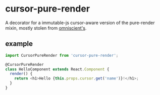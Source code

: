 # cursor-pure-render

A decorator for a immutable-js cursor-aware version of the pure-render mixin, mostly stolen from [omniscient's](https://raw.githubusercontent.com/omniscientjs/omniscient/master/shouldupdate.js).

example
--------
```js
import CursorPureRender from 'cursor-pure-render';

@CursorPureRender
class HelloComponent extends React.Component {
  render() {
    return <h1>Hello {this.props.cursor.get('name')}!</h1>;
  }
}
```
